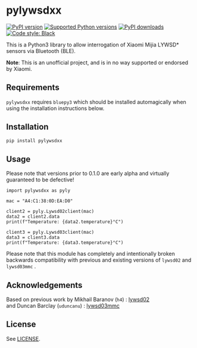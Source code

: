 # pylywsdxx


[![PyPI version](https://img.shields.io/pypi/v/pylywsdxx.svg?logo=pypi&logoColor=FFE873)](https://pypi.org/project/pylywsdxx)
[![Supported Python versions](https://img.shields.io/pypi/pyversions/pylywsdxx.svg?logo=python&logoColor=FFE873)](https://pypi.org/project/pylywsdxx)
[![PyPI downloads](https://img.shields.io/pypi/dm/pylywsdxx.svg)](https://pypistats.org/packages/pylywsdxx)
[![Code style: Black](https://img.shields.io/badge/code%20style-Black-000000.svg)](https://github.com/psf/black)


This is a Python3 library to allow interrogation of Xiaomi Mijia LYWSD* sensors via Bluetooth (BLE).

**Note**: This is an unofficial project, and is in no way supported or endorsed by Xiaomi.

## Requirements

`pylywsdxx` requires `bluepy3` which should be installed automagically when using the installation instructions below.

## Installation

```bash
pip install pylywsdxx
```

## Usage

Please note that versions prior to 0.1.0 are early alpha and virtually guaranteed to be defective!

```python3
import pylywsdxx as pyly

mac = "A4:C1:38:0D:EA:D0"

client2 = pyly.Lywsd02client(mac)
data2 = client2.data
print(f"Temperature: {data2.temperature}°C")

client3 = pyly.Lywsd03client(mac)
data3 = client3.data
print(f"Temperature: {data3.temperature}°C")
```

Please note that this module has completely and intentionally broken backwards compatibility with previous and existing versions of `lywsd02` and `lywsd03mmc` .

## Acknowledgements

Based on previous work by Mikhail Baranov (`h4`) : [lywsd02](https://github.com/h4/lywsd02)   
and Duncan Barclay (`uduncanu`) : [lywsd03mmc](https://github.com/uduncanu/lywsd03mmc)   

## License

See [LICENSE](LICENSE).
